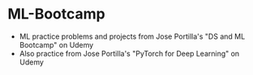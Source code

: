 # ML-Bootcamp
- ML practice problems and projects from Jose Portilla's "DS and ML Bootcamp" on Udemy
- Also practice from Jose Portilla's "PyTorch for Deep Learning" on Udemy
